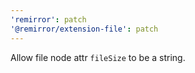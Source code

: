 ```yaml
---
'remirror': patch
'@remirror/extension-file': patch
---
```


Allow file node attr `fileSize` to be a string.
